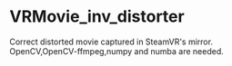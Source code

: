 # VRMovie_inv_distorter
Correct distorted movie captured in SteamVR's mirror.<br>
OpenCV,OpenCV-ffmpeg,numpy and numba are needed.
